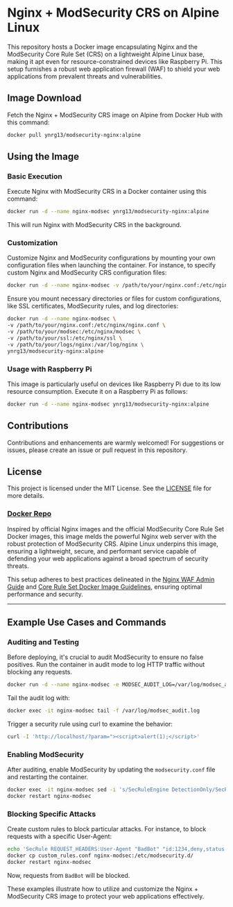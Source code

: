 # Nginx + ModSecurity CRS on Alpine Linux

This repository hosts a Docker image encapsulating Nginx and the ModSecurity Core Rule Set (CRS) on a lightweight Alpine Linux base, making it apt even for resource-constrained devices like Raspberry Pi. This setup furnishes a robust web application firewall (WAF) to shield your web applications from prevalent threats and vulnerabilities.

## Image Download

Fetch the Nginx + ModSecurity CRS image on Alpine from Docker Hub with this command:

```bash
docker pull ynrg13/modsecurity-nginx:alpine
```

## Using the Image

### Basic Execution

Execute Nginx with ModSecurity CRS in a Docker container using this command:

```bash
docker run -d --name nginx-modsec ynrg13/modsecurity-nginx:alpine
```

This will run Nginx with ModSecurity CRS in the background.

### Customization

Customize Nginx and ModSecurity configurations by mounting your own configuration files when launching the container. For instance, to specify custom Nginx and ModSecurity CRS configuration files:

```bash
docker run -d --name nginx-modsec -v /path/to/your/nginx.conf:/etc/nginx/nginx.conf -v /path/to/your/modsec:/etc/nginx/modsec ynrg13/modsecurity-nginx:alpine
```

Ensure you mount necessary directories or files for custom configurations, like SSL certificates, ModSecurity rules, and log directories:

```bash
docker run -d --name nginx-modsec \
-v /path/to/your/nginx.conf:/etc/nginx/nginx.conf \
-v /path/to/your/modsec:/etc/nginx/modsec \
-v /path/to/your/ssl:/etc/nginx/ssl \
-v /path/to/your/logs/nginx:/var/log/nginx \
ynrg13/modsecurity-nginx:alpine
```

### Usage with Raspberry Pi

This image is particularly useful on devices like Raspberry Pi due to its low resource consumption. Execute it on a Raspberry Pi as follows:

```bash
docker run -d --name nginx-modsec ynrg13/modsecurity-nginx:alpine
```

## Contributions

Contributions and enhancements are warmly welcomed! For suggestions or issues, please create an issue or pull request in this repository.

## License

This project is licensed under the MIT License. See the [LICENSE](https://github.com/your-repo/docker_images/blob/main/LICENSE) file for more details.

### [Docker Repo](https://github.com/yonrasgg/docker_images/blob/49fdb953ec2321a81841c05cb21c96402156c617/nginx-docker/README.md)

Inspired by official Nginx images and the official ModSecurity Core Rule Set Docker images, this image melds the powerful Nginx web server with the robust protection of ModSecurity CRS. Alpine Linux underpins this image, ensuring a lightweight, secure, and performant service capable of defending your web applications against a broad spectrum of security threats.

This setup adheres to best practices delineated in the [Nginx WAF Admin Guide](https://docs.nginx.com/nginx-waf/admin-guide/nginx-plus-modsecurity-waf-owasp-crs/) and [Core Rule Set Docker Image Guidelines](https://github.com/coreruleset/modsecurity-crs-docker), ensuring optimal performance and security.

---

## Example Use Cases and Commands

### Auditing and Testing

Before deploying, it's crucial to audit ModSecurity to ensure no false positives. Run the container in audit mode to log HTTP traffic without blocking any requests.

```bash
docker run -d --name nginx-modsec -e MODSEC_AUDIT_LOG=/var/log/modsec_audit.log ynrg13/modsecurity-nginx:alpine
```

Tail the audit log with:

```bash
docker exec -it nginx-modsec tail -f /var/log/modsec_audit.log
```

Trigger a security rule using curl to examine the behavior:

```bash
curl -I 'http://localhost/?param="><script>alert(1);</script>'
```

### Enabling ModSecurity

After auditing, enable ModSecurity by updating the `modsecurity.conf` file and restarting the container.

```bash
docker exec -it nginx-modsec sed -i 's/SecRuleEngine DetectionOnly/SecRuleEngine On/' /etc/modsecurity.d/modsecurity.conf
docker restart nginx-modsec
```

### Blocking Specific Attacks

Create custom rules to block particular attacks. For instance, to block requests with a specific User-Agent:

```bash
echo 'SecRule REQUEST_HEADERS:User-Agent "BadBot" "id:1234,deny,status:403"' > custom_rules.conf
docker cp custom_rules.conf nginx-modsec:/etc/modsecurity.d/
docker restart nginx-modsec
```

Now, requests from `BadBot` will be blocked.

These examples illustrate how to utilize and customize the Nginx + ModSecurity CRS image to protect your web applications effectively.